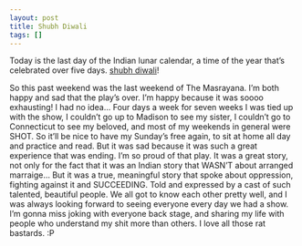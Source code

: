```yaml
---
layout: post
title: Shubh Diwali
tags: []
---
```

Today is the last day of the Indian lunar calendar, a time of the year that’s celebrated over five days. [shubh diwali](http://www.iverna.com/projects/festivals/diwali.htm)!

So this past weekend was the last weekend of The Masrayana. I’m both happy and sad that the play’s over. I’m happy because it was soooo exhausting! I had no idea... Four days a week for seven weeks I was tied up with the show, I couldn’t go up to Madison to see my sister, I couldn’t go to Connecticut to see my beloved, and most of my weekends in general were SHOT. So it’ll be nice to have my Sunday’s free again, to sit at home all day and practice and read. But it was sad because it was such a great experience that was ending. I’m so proud of that play. It was a great story, not only for the fact that it was an Indian story that WASN’T about arranged marraige... But it was a true, meaningful story that spoke about oppression, fighting against it and SUCCEEDING. Told and expressed by a cast of such talented, beautiful people. We all got to know each other pretty well, and I was always looking forward to seeing everyone every day we had a show. I’m gonna miss joking with everyone back stage, and sharing my life with people who understand my shit more than others. I love all those rat bastards. :P 
